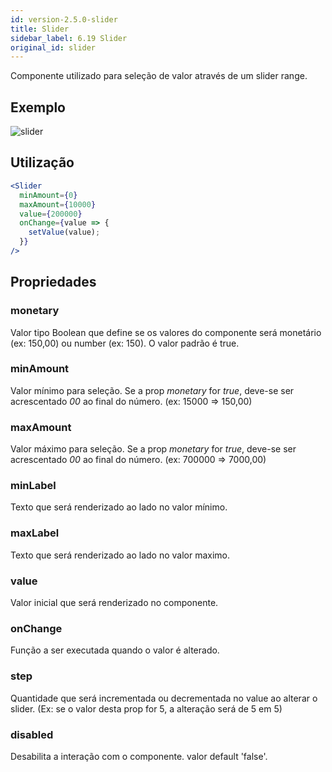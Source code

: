 ```yaml
---
id: version-2.5.0-slider
title: Slider
sidebar_label: 6.19 Slider
original_id: slider
---
```


Componente utilizado para seleção de valor através de um slider range.

## Exemplo

![slider](assets/images_components/v2.0.0/slider.png)

## Utilização

```jsx
<Slider
  minAmount={0}
  maxAmount={10000}
  value={200000}
  onChange={value => {
    setValue(value);
  }}
/>
```

## Propriedades

### monetary

Valor tipo Boolean que define se os valores do componente será  monetário (ex: 150,00) ou number (ex: 150).
O valor padrão é true.

### minAmount

Valor mínimo para seleção. Se a prop *monetary* for *true*, deve-se ser acrescentado *00* ao final do número. (ex: 15000 => 150,00)

### maxAmount

Valor máximo para seleção. Se a prop *monetary* for *true*, deve-se ser acrescentado *00* ao final do número. (ex: 700000 => 7000,00)

### minLabel

Texto que será renderizado ao lado no valor mínimo.


### maxLabel

Texto que será renderizado ao lado no valor maximo.

### value

Valor inicial que será renderizado no componente.

### onChange

Função a ser executada quando o valor é alterado.

### step

Quantidade que será incrementada ou decrementada no value ao alterar o slider. (Ex: se o valor desta prop for 5, a alteração será de 5 em 5)

### disabled

Desabilita a interação com o componente. valor default 'false'.
